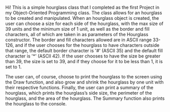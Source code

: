 Hi! This is a simple hourglass class that I completed as the first Project in my Object-Oriented Programming class. The class allows for an hourglass
to be created and manipulated. When an hourglass object is created, the user can choose a size for each side of the hourglass, with the max size of 39 
units and the minimum size of 1 unit, as well as the border and fill characters, all of which are taken in as parameters of the Hourglass constructor. 
The border and fill characters allowed are in ASCII range 33-126, and if the user chooses for the hourglass to have characters outside that range, the 
default border character is '#' (ASCII 35) and the default fill character is '*' (ASCII 42). If the user chooses to have the size be greater than 39, 
the size is set to 39, and if they choose for it to be less than 1, it is set to 1. 

The user can, of course, choose to print the hourglass to the screen using the Draw function, and also grow and shrink the hourglass by one unit with 
their respective functions. Finally, the user can print a summary of the hourglass, which prints the hourglass’s side size, the perimeter of the hourglass,
and the area of the hourglass. The Summary function also prints the hourglass to the console. 
